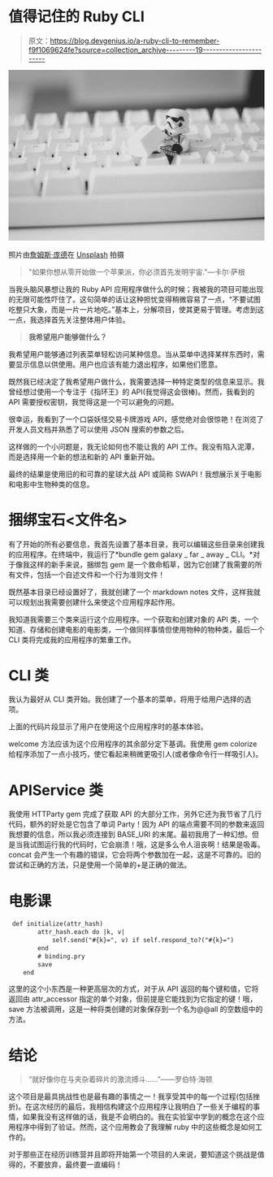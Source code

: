 # 值得记住的 Ruby CLI

> 原文：<https://blog.devgenius.io/a-ruby-cli-to-remember-f9f1069624fe?source=collection_archive---------19----------------------->

![](img/27b00f3abd589b97d2348421788ab1ed.png)

照片由[詹姆斯·庞德](https://unsplash.com/@jamesponddotco?utm_source=medium&utm_medium=referral)在 [Unsplash](https://unsplash.com?utm_source=medium&utm_medium=referral) 拍摄

> "如果你想从零开始做一个苹果派，你必须首先发明宇宙."—卡尔·萨根

当我头脑风暴想让我的 Ruby API 应用程序做什么的时候；我被我的项目可能出现的无限可能性吓住了。这句简单的话让这种担忧变得稍微容易了一点，“不要试图吃整只大象，而是一片一片地吃。”基本上，分解项目，使其更易于管理。考虑到这一点，我选择首先关注整体用户体验。

> **我希望用户能够做什么？**

我希望用户能够通过列表菜单轻松访问某种信息。当从菜单中选择某样东西时，需要显示信息以供使用。用户也应该有能力退出程序，如果他们愿意。

既然我已经决定了我希望用户做什么，我需要选择一种特定类型的信息来显示。我曾经想过使用一个专注于《指环王》的 API(我觉得这会很棒)。然而，我看到的 API 需要授权密钥，我觉得这是一个可以避免的问题。

很幸运，我看到了一个口袋妖怪交易卡牌游戏 API，感觉绝对会很惊艳！在浏览了开发人员文档并熟悉了可以使用 JSON 搜索的参数之后。

这样做的一个小问题是，我无论如何也不能让我的 API 工作。我没有陷入泥潭，而是选择用一个新的想法和新的 API 重新开始。

最终的结果是使用旧的和可靠的星球大战 API 或简称 SWAPI！我想展示关于电影和电影中生物种类的信息。

# **捆绑宝石<文件名>**

有了开始的所有必要信息，我首先设置了基本目录，我可以编辑这些目录来创建我的应用程序。在终端中，我运行了*bundle gem galaxy _ far _ away _ CLI。*对于像我这样的新手来说，捆绑包 gem 是一个救命稻草，因为它创建了我需要的所有文件，包括一个自述文件和一个行为准则文件！

既然基本目录已经设置好了，我就创建了一个 markdown notes 文件，这样我就可以规划出我需要创建什么来使这个应用程序起作用。

我知道我需要三个类来运行这个应用程序。一个获取和创建对象的 API 类，一个知道、存储和创建电影的电影类，一个做同样事情但使用物种的物种类，最后一个 CLI 类将完成我的应用程序的繁重工作。

# CLI 类

我认为最好从 CLI 类开始。我创建了一个基本的菜单，将用于给用户选择的选项。

上面的代码片段显示了用户在使用这个应用程序时的基本体验。

welcome 方法应该为这个应用程序的其余部分定下基调。我使用 gem colorize 给程序添加了一点小技巧，使它看起来稍微更吸引人(或者像命令行一样吸引人)。

# APIService 类

我使用 HTTParty gem 完成了获取 API 的大部分工作，另外它还为我节省了几行代码，额外的好处是它包含了单词 Party！因为 API 的端点需要不同的参数来返回我想要的信息，所以我必须连接到 BASE_URI 的末尾。最初我用了一种幻想。但是当我试图运行我的代码时，它会崩溃！哦，这是多么令人沮丧啊！结果是吸毒。concat 会产生一个有趣的错误，它会将两个参数加在一起，这是不可靠的。旧的尝试和正确的方法，只是使用一个简单的+是正确的做法。

# 电影课

```
 def initialize(attr_hash)
        attr_hash.each do |k, v|
            self.send("#{k}=", v) if self.respond_to?("#{k}=")
        end
        # binding.pry
        save
    end
```

这里的这个小东西是一种更高层次的方式，对于从 API 返回的每个键和值，它将返回由 attr_accessor 指定的单个对象，但前提是它能找到为它指定的键！哦，save 方法被调用，这是一种将类创建的对象保存到一个名为@@all 的空数组中的方法。

# 结论

> “就好像你在与夹杂着碎片的激流搏斗……”——罗伯特·海顿

这个项目是最具挑战性也是最有趣的事情之一！我享受其中的每一个过程(包括挫折)。在这次经历的最后，我相信构建这个应用程序让我明白了一些关于编程的事情，如果我没有这样做的话，我是不会明白的。我在实验室中学到的概念在这个应用程序中得到了验证。然而，这个应用教会了我理解 ruby 中的这些概念是如何工作的。

对于那些正在经历训练营并且即将开始第一个项目的人来说，要知道这个挑战是值得的，不要放弃，最终要一直编码！